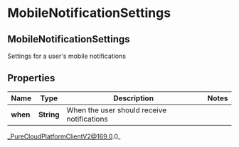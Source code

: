 # MobileNotificationSettings

## MobileNotificationSettings
Settings for a user&#39;s mobile notifications

## Properties

|Name | Type | Description | Notes|
|------------ | ------------- | ------------- | -------------|
| **when** | **String** | When the user should receive notifications | |



_PureCloudPlatformClientV2@169.0.0_
